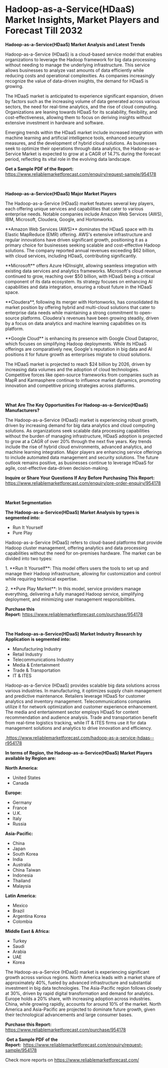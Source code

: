 <p><h1>Hadoop-as-a-Service(HDaaS) Market Insights, Market Players and Forecast Till 2032</h1></p><p><strong>Hadoop-as-a-Service(HDaaS) Market Analysis and Latest Trends</strong></p>
<p><p>Hadoop-as-a-Service (HDaaS) is a cloud-based service model that enables organizations to leverage the Hadoop framework for big data processing without needing to manage the underlying infrastructure. This service allows businesses to analyze vast amounts of data efficiently while reducing costs and operational complexities. As companies increasingly recognize the value of data-driven insights, the demand for HDaaS is growing.</p><p>The HDaaS market is anticipated to experience significant expansion, driven by factors such as the increasing volume of data generated across various sectors, the need for real-time analytics, and the rise of cloud computing. Organizations are leaning towards HDaaS for its scalability, flexibility, and cost-effectiveness, allowing them to focus on deriving insights without extensive investment in hardware and software.</p><p>Emerging trends within the HDaaS market include increased integration with machine learning and artificial intelligence tools, enhanced security measures, and the development of hybrid cloud solutions. As businesses seek to optimize their operations through data analytics, the Hadoop-as-a-Service Market is expected to grow at a CAGR of 14.7% during the forecast period, reflecting its vital role in the evolving data landscape.</p></p>
<p><strong>Get a Sample PDF of the Report:&nbsp;</strong> <a href="https://www.reliablemarketforecast.com/enquiry/request-sample/954178?utm_campaign=1840&utm_medium=2&utm_source=Github&utm_content=ia&utm_term=11032025&utm_id=hadoop-as-a-servicehdaas">https://www.reliablemarketforecast.com/enquiry/request-sample/954178</a></p>
<p>&nbsp;</p>
<p><strong>Hadoop-as-a-Service(HDaaS) Major Market Players</strong></p>
<p><p>The Hadoop-as-a-Service (HDaaS) market features several key players, each offering unique services and capabilities that cater to various enterprise needs. Notable companies include Amazon Web Services (AWS), IBM, Microsoft, Cloudera, Google, and Hortonworks.</p><p>**Amazon Web Services (AWS)** dominates the HDaaS space with its Elastic MapReduce (EMR) offering. AWS's extensive infrastructure and regular innovations have driven significant growth, positioning it as a primary choice for businesses seeking scalable and cost-effective Hadoop solutions. The company reported annual revenues exceeding $62 billion, with cloud services, including HDaaS, contributing significantly.</p><p>**Microsoft** offers Azure HDInsight, allowing seamless integration with existing data services and analytics frameworks. Microsoft's cloud revenue continued to grow, reaching over $50 billion, with HDaaS being a critical component of its data ecosystem. Its strategy focuses on enhancing AI capabilities and data integration, ensuring a robust future in the HDaaS space.</p><p>**Cloudera**, following its merger with Hortonworks, has consolidated its market position by offering hybrid and multi-cloud solutions that cater to enterprise data needs while maintaining a strong commitment to open-source platforms. Cloudera's revenues have been growing steadily, driven by a focus on data analytics and machine learning capabilities on its platform.</p><p>**Google Cloud** is enhancing its presence with Google Cloud Dataproc, which focuses on simplifying Hadoop deployments. While its HDaaS offerings are comparatively new, Google's reputation in big data and AI positions it for future growth as enterprises migrate to cloud solutions.</p><p>The HDaaS market is projected to reach $24 billion by 2026, driven by increasing data volumes and the adoption of cloud technologies. Competitive forces like open-source frameworks from companies such as MapR and Karmasphere continue to influence market dynamics, promoting innovation and competitive pricing strategies across platforms.</p></p>
<p>&nbsp;</p>
<p><strong>What Are The Key Opportunities For Hadoop-as-a-Service(HDaaS) Manufacturers?</strong></p>
<p><p>The Hadoop-as-a-Service (HDaaS) market is experiencing robust growth, driven by increasing demand for big data analytics and cloud computing solutions. As organizations seek scalable data processing capabilities without the burden of managing infrastructure, HDaaS adoption is projected to grow at a CAGR of over 20% through the next five years. Key trends include the rise of hybrid cloud environments, advanced analytics, and machine learning integration. Major players are enhancing service offerings to include automated data management and security solutions. The future outlook remains positive, as businesses continue to leverage HDaaS for agile, cost-effective data-driven decision-making.</p></p>
<p><strong>Inquire or Share Your Questions If Any Before Purchasing This Report:</strong> <a href="https://www.reliablemarketforecast.com/enquiry/pre-order-enquiry/954178?utm_campaign=1840&utm_medium=2&utm_source=Github&utm_content=ia&utm_term=11032025&utm_id=hadoop-as-a-servicehdaas">https://www.reliablemarketforecast.com/enquiry/pre-order-enquiry/954178</a></p>
<p>&nbsp;</p>
<p><strong>Market Segmentation</strong></p>
<p><strong>The Hadoop-as-a-Service(HDaaS) Market Analysis by types is segmented into:</strong></p>
<p><ul><li>Run It Yourself</li><li>Pure Play</li></ul></p>
<p><p>Hadoop-as-a-Service (HDaaS) refers to cloud-based platforms that provide Hadoop cluster management, offering analytics and data processing capabilities without the need for on-premises hardware. The market can be divided into two types: </p><p>1. **Run It Yourself**: This model offers users the tools to set up and manage their Hadoop infrastructure, allowing for customization and control while requiring technical expertise. </p><p>2. **Pure Play Market**: In this model, service providers manage everything, delivering a fully managed Hadoop service, simplifying deployment, and minimizing user management responsibilities.</p></p>
<p><strong>Purchase this Report:&nbsp;</strong><a href="https://www.reliablemarketforecast.com/purchase/954178?utm_campaign=1840&utm_medium=2&utm_source=Github&utm_content=ia&utm_term=11032025&utm_id=hadoop-as-a-servicehdaas">https://www.reliablemarketforecast.com/purchase/954178</a></p>
<p>&nbsp;</p>
<p><strong>The Hadoop-as-a-Service(HDaaS) Market Industry Research by Application is segmented into:</strong></p>
<p><ul><li>Manufacturing Industry</li><li>Retail Industry</li><li>Telecommunications Industry</li><li>Media & Entertainment</li><li>Trade & Transportation</li><li>IT & ITES</li></ul></p>
<p><p>Hadoop-as-a-Service (HDaaS) provides scalable big data solutions across various industries. In manufacturing, it optimizes supply chain management and predictive maintenance. Retailers leverage HDaaS for customer analytics and inventory management. Telecommunications companies utilize it for network optimization and customer experience enhancement. The media and entertainment sector employs HDaaS for content recommendation and audience analysis. Trade and transportation benefit from real-time logistics tracking, while IT & ITES firms use it for data management solutions and analytics to drive innovation and efficiency.</p></p>
<p><a href="https://www.reliablemarketforecast.com/hadoop-as-a-service-hdaas--r954178?utm_campaign=1840&utm_medium=2&utm_source=Github&utm_content=ia&utm_term=11032025&utm_id=hadoop-as-a-servicehdaas">&nbsp;https://www.reliablemarketforecast.com/hadoop-as-a-service-hdaas--r954178</a></p>
<p><strong>In terms of Region, the Hadoop-as-a-Service(HDaaS) Market Players available by Region are:</strong></p>
<p>
    <p> <strong> North America: </strong>
        <ul>
            <li>United States</li>
            <li>Canada</li>
        </ul>
        </p> 
    <p> <strong> Europe: </strong>
        <ul>
            <li>Germany</li>
            <li>France</li>
            <li>U.K.</li>
            <li>Italy</li>
            <li>Russia</li>
        </ul>
        </p> 
    <p> <strong> Asia-Pacific: </strong>
        <ul>
            <li>China</li>
            <li>Japan</li>
            <li>South Korea</li>
            <li>India</li>
            <li>Australia</li>
            <li>China Taiwan</li>
            <li>Indonesia</li>
            <li>Thailand</li>
            <li>Malaysia</li>
        </ul>
        </p> 
    <p> <strong> Latin America: </strong>
        <ul>
            <li>Mexico</li>
            <li>Brazil</li>
            <li>Argentina Korea</li>
            <li>Colombia</li>
        </ul>
        </p> 
    <p> <strong> Middle East & Africa: </strong>
        <ul>
            <li>Turkey</li>
            <li>Saudi</li>
            <li>Arabia</li>
            <li>UAE</li>
            <li>Korea</li>
        </ul>
    </p>
    </p>
<p><p>The Hadoop-as-a-Service (HDaaS) market is experiencing significant growth across various regions. North America leads with a market share of approximately 40%, fueled by advanced infrastructure and substantial investment in big data technologies. The Asia-Pacific region follows closely at 30%, driven by rapid digital transformation and demand for analytics. Europe holds a 20% share, with increasing adoption across industries. China, while growing rapidly, accounts for around 10% of the market. North America and Asia-Pacific are projected to dominate future growth, given their technological advancements and large consumer bases.</p></p>
<p><strong>Purchase this Report: </strong><a href="https://www.reliablemarketforecast.com/purchase/954178?utm_campaign=1840&utm_medium=2&utm_source=Github&utm_content=ia&utm_term=11032025&utm_id=hadoop-as-a-servicehdaas">https://www.reliablemarketforecast.com/purchase/954178</a></p>
<p>&nbsp;<strong>Get a Sample PDF of the Report:&nbsp;&nbsp;</strong><a href="https://www.reliablemarketforecast.com/enquiry/request-sample/954178?utm_campaign=1840&utm_medium=2&utm_source=Github&utm_content=ia&utm_term=11032025&utm_id=hadoop-as-a-servicehdaas">https://www.reliablemarketforecast.com/enquiry/request-sample/954178</a></p>
<p><strong></strong></p>
<p>Check more reports on <a href="https://www.reliablemarketforecast.com/?utm_campaign=1840&utm_medium=2&utm_source=Github&utm_content=ia&utm_term=11032025&utm_id=hadoop-as-a-servicehdaas">https://www.reliablemarketforecast.com/</a></p>
